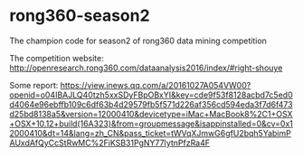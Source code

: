 # rong360-season2
The champion code for season2 of rong360 data mining competition

The competition website: http://openresearch.rong360.com/dataanalysis2016/index/#right-shouye

Some report: https://view.inews.qq.com/a/20161027A054VW00?openid=o04IBAJLQ40tzh5xxSDyFBpOBxYI&key=cde9f53f8128acbd7c5ed0d4064e96ebffb109c6df63b4d29579fb5f571d226af356cd594eda3f7d6f473d25bd8138a5&version=12000410&devicetype=iMac+MacBook8%2C1+OSX+OSX+10.12+build(16A323)&from=groupmessage&isappinstalled=0&cv=0x12000410&dt=14&lang=zh_CN&pass_ticket=tWVqXJmwG6gfU2bqh5YabimPAUxdAfQyCcStRwMC%2FiKSB31PgNY77IytnPfzRa4F